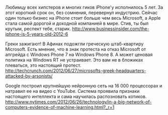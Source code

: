 Любимцу всех хипстеров и многих гиков iPhone'у исполнилось 5 лет. За этот короткий срок он, без сомнения, перевернул индустрию. Сейчас один только бизнес на iPhone стоит больше чем весь Microsoft, а Apple стала самой дорогой и доходной компанией в мире. Стив, ты был крутым, респект тебе, старик.
http://www.businessinsider.com/the-iphone-is-5-years-old-2012-6 

Греки зажигают! В Афинах подожгли греческую штаб-квартиру Microsoft. Есть мнение, что в знак протеста на отказ Microsoft от апгрейда с Windows Phone 7 на Windows Phone 8. А может ценовая политика на Windows RT не устраивает. Это вам не в бложиках плеваться, это настоящий протест.
http://techcrunch.com/2012/06/27/microsofts-greek-headquarters-attacked-by-arsonists/

Google построил крупнейшую нейронную сеть на 16 000 процессорах и натравил ее на видео с YouTube. Система проявила признаки настоящего интеллекта и сама научилась распозновать котиков.
http://www.nytimes.com/2012/06/26/technology/in-a-big-network-of-computers-evidence-of-machine-learning.html?_r=1
